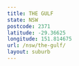 ```yaml
---
title: THE GULF
state: NSW
postcode: 2371
latitude: -29.36625
longitude: 151.814675
url: /nsw/the-gulf/
layout: suburb
---
```

